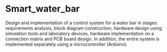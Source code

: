 # Smart_water_bar
Design and implementation of a control system for a water bar in stages: requirements analysis, block diagram construction, hardware design using simulation tools and laboratory devices, hardware implementation on a connection matrix and PCB board design. In addition, the entire system is implemented separately using a microcontroller (Arduino).
